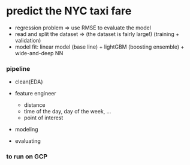 # predict the NYC taxi fare
- regression problem => use RMSE to evaluate the model 
- read and split the dataset => (the dataset is fairly large!) (training + validation) 
- model fit: linear model (base line) + lightGBM (boosting ensemble) + wide-and-deep NN


### pipeline
- clean(EDA) 
- feature engineer 
    - distance 
    - time of the day, day of the week, ...
    - point of interest 

- modeling

- evaluating


### to run on GCP

